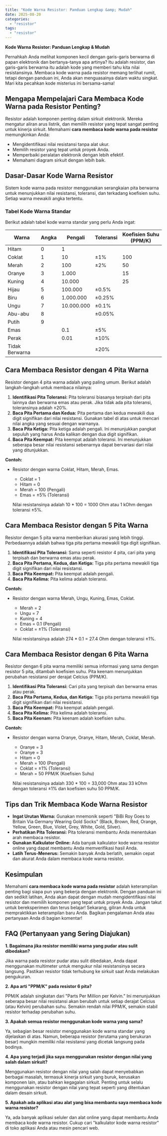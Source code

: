 ```yaml
---
title: "Kode Warna Resistor: Panduan Lengkap &amp; Mudah"
date: 2025-08-20
categories: 
  - "resistor"
tags: 
  - "resistor"
---
```


**Kode Warna Resistor: Panduan Lengkap & Mudah**

Pernahkah Anda melihat komponen kecil dengan garis-garis berwarna di papan elektronik dan bertanya-tanya apa artinya? Itu adalah resistor, dan garis-garis berwarna itu adalah kode yang memberi tahu kita nilai resistansinya. Membaca kode warna pada resistor memang terlihat rumit, tetapi dengan panduan ini, Anda akan menguasainya dalam waktu singkat. Mari kita pecahkan kode misterius ini bersama-sama!

## Mengapa Mempelajari Cara Membaca Kode Warna pada Resistor Penting?

Resistor adalah komponen penting dalam sirkuit elektronik. Mereka mengatur aliran arus listrik, dan memilih resistor yang tepat sangat penting untuk kinerja sirkuit. Memahami **cara membaca kode warna pada resistor** memungkinkan Anda:

- Mengidentifikasi nilai resistansi tanpa alat ukur.
- Memilih resistor yang tepat untuk proyek Anda.
- Memperbaiki peralatan elektronik dengan lebih efektif.
- Memahami diagram sirkuit dengan lebih baik.

## Dasar-Dasar Kode Warna Resistor

Sistem kode warna pada resistor menggunakan serangkaian pita berwarna untuk menunjukkan nilai resistansi, toleransi, dan terkadang koefisien suhu. Setiap warna mewakili angka tertentu.

### Tabel Kode Warna Standar

Berikut adalah tabel kode warna standar yang perlu Anda ingat:

| Warna | Angka | Pengali | Toleransi | Koefisien Suhu (PPM/K) |
| --- | --- | --- | --- | --- |
| Hitam | 0 | 1 |  |  |
| Coklat | 1 | 10 | ±1% | 100 |
| Merah | 2 | 100 | ±2% | 50 |
| Oranye | 3 | 1.000 |  | 15 |
| Kuning | 4 | 10.000 |  | 25 |
| Hijau | 5 | 100.000 | ±0.5% |  |
| Biru | 6 | 1.000.000 | ±0.25% |  |
| Ungu | 7 | 10.000.000 | ±0.1% |  |
| Abu-abu | 8 |  | ±0.05% |  |
| Putih | 9 |  |  |  |
| Emas |  | 0.1 | ±5% |  |
| Perak |  | 0.01 | ±10% |  |
| Tidak Berwarna |  |  | ±20% |  |

## Cara Membaca Resistor dengan 4 Pita Warna

Resistor dengan 4 pita warna adalah yang paling umum. Berikut adalah langkah-langkah untuk membaca nilainya:

1. **Identifikasi Pita Toleransi:** Pita toleransi biasanya terpisah dari pita lainnya dan berwarna emas atau perak. Jika tidak ada pita toleransi, toleransinya adalah ±20%.
2. **Baca Pita Pertama dan Kedua:** Pita pertama dan kedua mewakili dua digit signifikan dari nilai resistansi. Gunakan tabel di atas untuk mencari nilai angka yang sesuai dengan warnanya.
3. **Baca Pita Ketiga:** Pita ketiga adalah pengali. Ini menunjukkan pangkat sepuluh yang harus Anda kalikan dengan dua digit signifikan.
4. **Baca Pita Keempat:** Pita keempat adalah toleransi. Ini menunjukkan seberapa besar nilai resistansi sebenarnya dapat bervariasi dari nilai yang ditunjukkan.

**Contoh:**

- Resistor dengan warna Coklat, Hitam, Merah, Emas.
    
    - Coklat = 1
    - Hitam = 0
    - Merah = 100 (Pengali)
    - Emas = ±5% (Toleransi)
    
    Nilai resistansinya adalah 10 \* 100 = 1000 Ohm atau 1 kOhm dengan toleransi ±5%.
    

## Cara Membaca Resistor dengan 5 Pita Warna

Resistor dengan 5 pita warna memberikan akurasi yang lebih tinggi. Perbedaannya adalah bahwa tiga pita pertama mewakili tiga digit signifikan.

1. **Identifikasi Pita Toleransi:** Sama seperti resistor 4 pita, cari pita yang terpisah dan berwarna emas atau perak.
2. **Baca Pita Pertama, Kedua, dan Ketiga:** Tiga pita pertama mewakili tiga digit signifikan dari nilai resistansi.
3. **Baca Pita Keempat:** Pita keempat adalah pengali.
4. **Baca Pita Kelima:** Pita kelima adalah toleransi.

**Contoh:**

- Resistor dengan warna Merah, Ungu, Kuning, Emas, Coklat.
    
    - Merah = 2
    - Ungu = 7
    - Kuning = 4
    - Emas = 0.1 (Pengali)
    - Coklat = ±1% (Toleransi)
    
    Nilai resistansinya adalah 274 \* 0.1 = 27.4 Ohm dengan toleransi ±1%.
    

## Cara Membaca Resistor dengan 6 Pita Warna

Resistor dengan 6 pita warna memiliki semua informasi yang sama dengan resistor 5 pita, ditambah koefisien suhu. Pita keenam menunjukkan perubahan resistansi per derajat Celcius (PPM/K).

1. **Identifikasi Pita Toleransi:** Cari pita yang terpisah dan berwarna emas atau perak.
2. **Baca Pita Pertama, Kedua, dan Ketiga:** Tiga pita pertama mewakili tiga digit signifikan dari nilai resistansi.
3. **Baca Pita Keempat:** Pita keempat adalah pengali.
4. **Baca Pita Kelima:** Pita kelima adalah toleransi.
5. **Baca Pita Keenam:** Pita keenam adalah koefisien suhu.

**Contoh:**

- Resistor dengan warna Oranye, Oranye, Hitam, Merah, Coklat, Merah.
    
    - Oranye = 3
    - Oranye = 3
    - Hitam = 0
    - Merah = 100 (Pengali)
    - Coklat = ±1% (Toleransi)
    - Merah = 50 PPM/K (Koefisien Suhu)
    
    Nilai resistansinya adalah 330 \* 100 = 33,000 Ohm atau 33 kOhm dengan toleransi ±1% dan koefisien suhu 50 PPM/K.
    

## Tips dan Trik Membaca Kode Warna Resistor

- **Ingat Urutan Warna:** Gunakan mnemonik seperti "BiBi Roy Goes to Britain Via Germany Wearing Gold Socks" (Black, Brown, Red, Orange, Yellow, Green, Blue, Violet, Grey, White, Gold, Silver).
- **Perhatikan Pita Toleransi:** Pita toleransi membantu Anda menentukan arah membaca resistor.
- **Gunakan Kalkulator Online:** Ada banyak kalkulator kode warna resistor online yang dapat membantu Anda memverifikasi hasil Anda.
- **Latih Terus-Menerus:** Semakin banyak Anda berlatih, semakin cepat dan akurat Anda dalam membaca kode warna resistor.

## Kesimpulan

Memahami **cara membaca kode warna pada resistor** adalah keterampilan penting bagi siapa pun yang bekerja dengan elektronik. Dengan panduan ini dan sedikit latihan, Anda akan dapat dengan mudah mengidentifikasi nilai resistor dan memilih komponen yang tepat untuk proyek Anda. Jangan takut untuk bereksperimen dan terus belajar! Sekarang, giliran Anda untuk mempraktikkan keterampilan baru Anda. Bagikan pengalaman Anda atau pertanyaan Anda di bagian komentar!

## FAQ (Pertanyaan yang Sering Diajukan)

**1\. Bagaimana jika resistor memiliki warna yang pudar atau sulit dibedakan?**

Jika warna pada resistor pudar atau sulit dibedakan, Anda dapat menggunakan multimeter untuk mengukur nilai resistansinya secara langsung. Pastikan resistor tidak terhubung ke sirkuit saat Anda melakukan pengukuran.

**2\. Apa arti "PPM/K" pada resistor 6 pita?**

PPM/K adalah singkatan dari "Parts Per Million per Kelvin." Ini menunjukkan seberapa besar nilai resistansi akan berubah untuk setiap derajat Celcius (atau Kelvin) perubahan suhu. Semakin rendah nilai PPM/K, semakin stabil resistor terhadap perubahan suhu.

**3\. Apakah semua resistor menggunakan kode warna yang sama?**

Ya, sebagian besar resistor menggunakan kode warna standar yang dijelaskan di atas. Namun, beberapa resistor (terutama yang berukuran besar) mungkin memiliki nilai resistansi yang dicetak langsung pada bodinya.

**4\. Apa yang terjadi jika saya menggunakan resistor dengan nilai yang salah dalam sirkuit?**

Menggunakan resistor dengan nilai yang salah dapat menyebabkan berbagai masalah, termasuk kinerja sirkuit yang buruk, kerusakan komponen lain, atau bahkan kegagalan sirkuit. Penting untuk selalu menggunakan resistor dengan nilai yang tepat seperti yang ditentukan dalam desain sirkuit.

**5\. Apakah ada aplikasi atau alat yang bisa membantu saya membaca kode warna resistor?**

Ya, ada banyak aplikasi seluler dan alat online yang dapat membantu Anda membaca kode warna resistor. Cukup cari "kalkulator kode warna resistor" di toko aplikasi Anda atau mesin pencari web.
